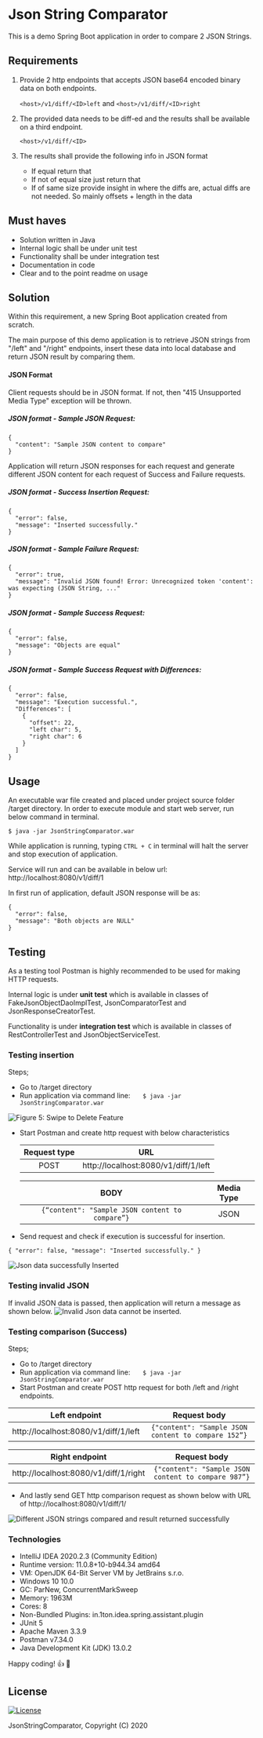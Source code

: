 # Json String Comparator

This is a demo Spring Boot application in order to compare 2 JSON Strings.

## Requirements

1. Provide 2 http endpoints that accepts JSON base64 encoded binary data on both endpoints.

    `<host>/v1/diff/<ID>left` and `<host>/v1/diff/<ID>right`

1. The provided data needs to be diff-ed and the results shall be available on a third endpoint.

    `<host>/v1/diff/<ID>`

1. The results shall provide the following info in JSON format
	- If equal return that
	- If not of equal size just return that
	- If of same size provide insight in where the diffs are, actual diffs are not needed. So mainly offsets + length in the data

## Must haves
- Solution written in Java
- Internal logic shall be under unit test
- Functionality shall be under integration test
- Documentation in code
- Clear and to the point readme on usage

## Solution
Within this requirement, a new Spring Boot application created from scratch.

The main purpose of this demo application is to retrieve JSON strings from "/left" and "/right" endpoints, insert these data into local database and return JSON result by comparing them.


#### JSON Format
Client requests should be in JSON format. If not, then "415 Unsupported Media Type" exception will be thrown.
##### JSON format - Sample JSON Request:
```
{
  "content": "Sample JSON content to compare"
}
```

Application will return JSON responses for each request and generate different JSON content for each request of Success and Failure requests. 

##### JSON format - Success Insertion Request:
```
{
  "error": false,
  "message": "Inserted successfully."
}
```
##### JSON format - Sample Failure Request:
```
{
  "error": true,
  "message": "Invalid JSON found! Error: Unrecognized token 'content': was expecting (JSON String, ..."
}
```

##### JSON format - Sample Success Request:
```
{
  "error": false,
  "message": "Objects are equal"
}
```
##### JSON format - Sample Success Request with Differences:
```
{
  "error": false,
  "message": "Execution successful.",
  "Differences": [
    {
      "offset": 22,
      "left char": 5,
      "right char": 6
    }
  ]
}
```


## Usage

An executable war file created and placed under project source folder /target directory.
In order to execute module and start web server, run below command in terminal.

`$ java -jar JsonStringComparator.war`

While application is running, typing `CTRL + C` in terminal will halt the server and stop execution of application.

Service will run and can be available in below url:
http://localhost:8080/v1/diff/1

In first run of application, default JSON response will be as:
```
{
  "error": false,
  "message": "Both objects are NULL"
}
```

## Testing
As a testing tool Postman is highly recommended to be used for making HTTP requests.

Internal logic is under **unit test** which is available in classes of FakeJsonObjectDaoImplTest, JsonComparatorTest and JsonResponseCreatorTest.


Functionality is under **integration test** which is available in classes of RestControllerTest and JsonObjectServiceTest.


### Testing insertion
Steps;
- Go to /target directory
- Run application via command line: `	$ java -jar JsonStringComparator.war`
<img src="https://user-images.githubusercontent.com/11629459/95589630-aad86500-0a4d-11eb-9a99-b030a3fb481a.png" title="Figure 5: Swipe to Delete Feature">
 
- Start Postman and create http request with below characteristics

    | Request type | URL |
    | :------------: | :------------: |
    |   POST | http://localhost:8080/v1/diff/1/left |
    
    | BODY | Media Type |
    | :------------: | :------------: |
    | ` {“content": "Sample JSON content to compare”} ` | JSON |

- Send request and check if execution is successful for insertion.

`{
    "error": false,
    "message": "Inserted successfully."
}`

<img src="https://user-images.githubusercontent.com/11629459/95592609-8e3e2c00-0a51-11eb-85db-b03e81d6fab9.png"  title="Json data successfully Inserted">

### Testing invalid JSON

If invalid JSON data is passed, then application will return a message as shown below.
<img src="https://user-images.githubusercontent.com/11629459/95593217-1290af00-0a52-11eb-8148-15c98efc9b99.png"  title="Invalid Json data cannot be inserted.">



### Testing comparison (Success)

Steps;
- Go to /target directory
- Run application via command line: `	$ java -jar JsonStringComparator.war`
- Start Postman and create POST http request for both /left and /right endpoints.

| Left endpoint | Request body |
| :------------: | :------------: |
| http://localhost:8080/v1/diff/1/left | ` {"content": "Sample JSON content to compare 152”} ` |

| Right endpoint | Request body |
| :------------: | :------------: |
| http://localhost:8080/v1/diff/1/right | ` {"content": "Sample JSON content to compare 987”} ` |




- And lastly send GET http comparison request as shown below with URL of http://localhost:8080/v1/diff/1/
<img src="https://user-images.githubusercontent.com/11629459/95596294-deb78880-0a55-11eb-8a84-9eb6ce969e2d.png"  title="Different JSON strings compared and result returned successfully">


### Technologies
- IntelliJ IDEA 2020.2.3 (Community Edition)
- Runtime version: 11.0.8+10-b944.34 amd64
- VM: OpenJDK 64-Bit Server VM by JetBrains s.r.o.
- Windows 10 10.0
- GC: ParNew, ConcurrentMarkSweep
- Memory: 1963M
- Cores: 8
- Non-Bundled Plugins: in.1ton.idea.spring.assistant.plugin
- JUnit 5
- Apache Maven 3.3.9
- Postman v7.34.0 
- Java Development Kit (JDK) 13.0.2

Happy coding! :+1: :1st_place_medal:

## License

[![License](https://img.shields.io/badge/License-GPL%20v3-blue.svg)](https://github.com/ercanduman/JsonStringComparator/blob/master/LICENSE.md)

JsonStringComparator, Copyright (C) 2020
